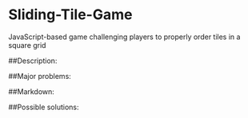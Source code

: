 # Sliding-Tile-Game
JavaScript-based game challenging players to properly order tiles in a square grid

##Description:


##Major problems:


##Markdown:


##Possible solutions:
